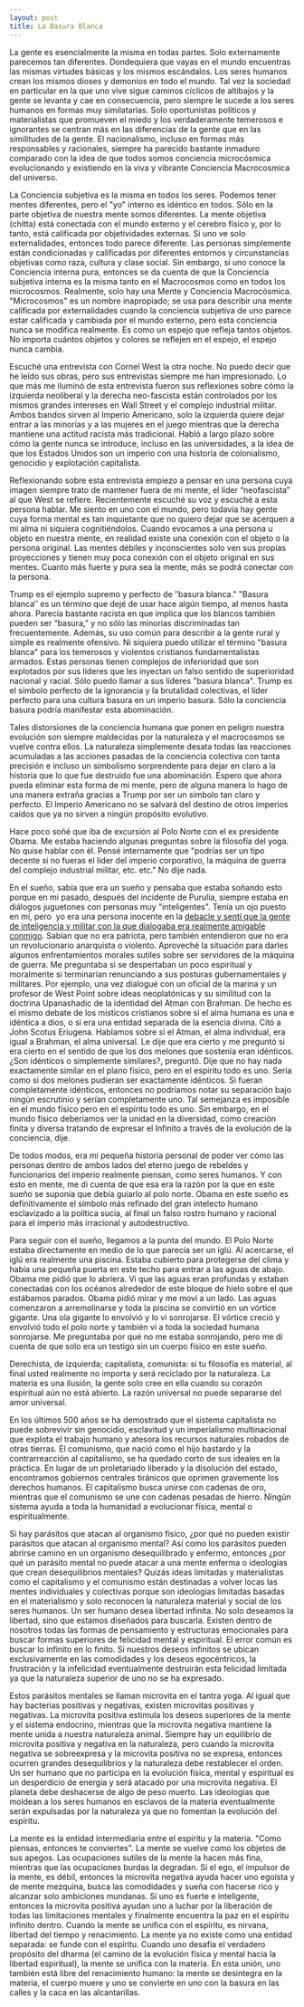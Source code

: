 ```yaml
---
layout: post
title: La Basura Blanca
---
```

La gente es esencialmente la misma en todas partes. Solo externamente parecemos tan diferentes. Dondequiera que vayas en el mundo encuentras las mismas virtudes básicas y los mismos escándalos. Los seres humanos crean los mismos dioses y demonios en todo el mundo. Tal vez la sociedad en particular en la que uno vive sigue caminos cíclicos de altibajos y la gente se levanta y cae en consecuencia, pero siempre le sucede a los seres humanos en formas muy similatarias. Solo oportunistas políticos y materialistas que promueven el miedo y los verdaderamente temerosos e ignorantes se centran más en las diferencias de la gente que en las similitudes de la gente. El nacionalismo, incluso en formas más responsables y racionales, siempre ha parecido bastante inmaduro comparado con la idea de que todos somos conciencia microcósmica evolucionando y existiendo en la viva y vibrante Conciencia Macrocosmica del universo.  
  
La Conciencia subjetiva es la misma en todos los seres. Podemos tener mentes diferentes, pero el "yo" interno es idéntico en todos. Sólo en la parte objetiva de nuestra mente somos diferentes. La mente objetiva (chitta) está conectada con el mundo externo y el cerebro físico y, por lo tanto, está calificada por objetividades externas. Si uno ve solo externalidades, entonces todo parece diferente. Las personas simplemente están condicionadas y calificadas por diferentes entornos y circunstancias objetivas como raza, cultura y clase social. Sin embargo, si uno conoce la Conciencia interna pura, entonces se da cuenta de que la Conciencia subjetiva interna es la misma tanto en el Macrocosmos como en todos los microcosmos. Realmente, solo hay una Mente y Conciencia Macrocósmica. "Microcosmos" es un nombre inapropiado; se usa para describir una mente calificada por externalidades cuando la conciencia subjetiva de uno parece estar calificada y cambiada por el mundo externo, pero esta conciencia nunca se modifica realmente. Es como un espejo que refleja tantos objetos. No importa cuántos objetos y colores se reflejen en el espejo, el espejo nunca cambia.  
  
Escuché una entrevista con Cornel West la otra noche. No puedo decir que he leído sus obras, pero sus entrevistas siempre me han impresionado. Lo que más me iluminó de esta entrevista fueron sus reflexiones sobre cómo la izquierda neoliberal y la derecha neo-fascista están controlados por los mismos grandes intereses en Wall Street y el complejo industrial militar. Ambos bandos sirven al Imperio Americano, solo la izquierda quiere dejar entrar a las minorías y a las mujeres en el juego mientras que la derecha mantiene una actitud racista más tradicional. Habló a largo plazo sobre cómo la gente nunca se introduce, incluso en las universidades, a la idea de que los Estados Unidos son un imperio con una historia de colonialismo, genocidio y explotación capitalista.  
  
Reflexionando sobre esta entrevista empiezo a pensar en una persona cuya imagen siempre trato de mantener fuera de mi mente, el líder “neofascista” al que West se refiere. Recientemente escuché su voz y escuché a esta persona hablar. Me siento en uno con el mundo, pero todavía hay gente cuya forma mental es tan inquietante que no quiero dejar que se acerquen a mi alma ni siquiera cognitiéndolos. Cuando evocamos a una persona u objeto en nuestra mente, en realidad existe una conexión con el objeto o la persona original. Las mentes débiles y inconscientes solo ven sus propias proyecciones y tienen muy poca conexión con el objeto original en sus mentes. Cuanto más fuerte y pura sea la mente, más se podrá conectar con la persona.  
  
Trump es el ejemplo supremo y perfecto de ′′basura blanca." "Basura blanca′′ es un término que dejé de usar hace algún tiempo, al menos hasta ahora. Parecía bastante racista en que implica que los blancos también pueden ser “basura,” y no sólo las minorías discriminadas tan frecuentemente. Además, su uso común para describir a la gente rural y simple es realmente ofensivo. Ni siquiera puedo utilizar el término "basura blanca" para los temerosos y violentos cristianos fundamentalistas armados.  Estas personas tienen complejos de inferioridad que son explotados por sus líderes que les inyectan un falso sentido de superioridad nacional y racial.  Sólo puedo llamar a sus líderes "basura blanca".  Trump es el símbolo perfecto de la ignorancia y la brutalidad colectivas, el líder perfecto para una cultura basura en un imperio basura. Sólo la conciencia basura podría manifestar esta abominación.  

Tales distorsiones de la conciencia humana que ponen en peligro nuestra evolución son siempre maldecidas por la naturaleza y el macrocosmos se vuelve contra ellos. La naturaleza simplemente desata todas las reacciones acumuladas a las acciones pasadas de la conciencia colectiva con tanta precisión e incluso un simbolismo sorprendente para dejar en claro a la historia que lo que fue destruido fue una abominación. Espero que ahora pueda eliminar esta forma de mi mente, pero de alguna manera lo hago de una manera extraña gracias a Trump por ser un símbolo tan claro y perfecto. El Imperio Americano no se salvará del destino de otros imperios caídos que ya no sirven a ningún propósito evolutivo.  
  
Hace poco soñé que iba de excursión al Polo Norte con el ex presidente Obama. Me estaba haciendo algunas preguntas sobre la filosofía del yoga. No quise hablar con él. Pensé internamente que "podrías ser un tipo decente si no fueras el líder del imperio corporativo, la máquina de guerra del complejo industrial militar, etc. etc." No dije nada.  
  
En el sueño, sabía que era un sueño y pensaba que estaba soñando esto porque en mi pasado, después del incidente de Purulia, siempre estaba en diálogos juguetones con personas muy "inteligentes". Tenía un ojo puesto en mí, pero  yo era una persona inocente en la [debacle y sentí que la gente de inteligencia y militar con la que dialogaba era realmente amigable conmigo](https://williamenck.github.io/es/el-debate/).  Sabían que no era patriota, pero también entendieron que no era un revolucionario anarquista o violento. Aproveché la situación para darles algunos enfrentamientos morales sutiles sobre ser servidores de la máquina de guerra. Me preguntaba si se despertaban un poco espiritual y moralmente si terminarían renunciando a sus posturas gubernamentales y militares. Por ejemplo, una vez dialogué con un oficial de la marina y un profesor de West Point sobre ideas neoplatónicas y su similitud con la doctrina Upanashadic de la identidad del Atman con Brahman.  De hecho es el mismo debate de los místicos cristianos sobre si el alma humana es una e idéntica a dios, o si era una entidad separada de la esencia divina. Citó a John Scotus Eriugena. Hablamos sobre si el Atman, el alma individual, era igual a Brahman, el alma universal. Le dije que era cierto y me preguntó si era cierto en el sentido de que los dos melones que sostenía eran idénticos. ¿Son idénticos o simplemente similares?, preguntó. Dije que no hay nada exactamente similar en el plano físico, pero en el espíritu todo es uno. Sería como si dos melones pudieran ser exactamente idénticos. Si fueran completamente idénticos, entonces no podríamos notar su separación bajo ningún escrutinio y serían completamente uno. Tal semejanza es imposible en el mundo físico pero en el espíritu todo es uno. Sin embargo, en el mundo físico deberíamos ver la unidad en la diversidad, como creación finita y diversa tratando de expresar el Infinito a través de la evolución de la conciencia, dije.  
  
De todos modos, era mi pequeña historia personal de poder ver cómo las personas dentro de ambos lados del eterno juego de rebeldes y funcionarios del imperio realmente piensan, como seres humanos. Y con esto en mente, me di cuenta de que esa era la razón por la que en este sueño se suponía que debía guiarlo al polo norte.  Obama en este sueño es definitivamente el símbolo más refinado del gran intelecto humano esclavizado a la política sucia, al final un falso rostro humano y racional para el imperio más irracional y autodestructivo.  
  
Para seguir con el sueño, llegamos a la punta del mundo. El Polo Norte estaba directamente en medio de lo que parecía ser un iglú. Al acercarse, el iglú era realmente una piscina. Estaba cubierto para protegerse del clima y había una pequeña puerta en este techo para entrar a las aguas de abajo. Obama me pidió que lo abriera. Vi que las aguas eran profundas y estaban conectadas con los océanos alrededor de este bloque de hielo sobre el que estábamos parados. Obama pidió mirar y me moví a un lado. Las aguas comenzaron a arremolinarse y toda la piscina se convirtió en un vórtice gigante. Una ola gigante lo envolvió y lo vi sonrojarse. El vórtice creció y envolvió todo el polo norte y también vi a toda la sociedad humana sonrojarse. Me preguntaba por qué no me estaba sonrojando, pero me di cuenta de que solo era un testigo sin un cuerpo físico en este sueño. 
  
Derechista, de izquierda; capitalista, comunista: si tu filosofía es material, al final usted realmente no importa y será reciclado por la naturaleza. La materia es una ilusión, la gente solo cree en ella cuando su corazón espiritual aún no está abierto. La razón universal no puede separarse del amor universal.  
  
En los últimos 500 años se ha demostrado que el sistema capitalista no puede sobrevivir sin genocidio, esclavitud y un imperialismo multinacional que explota el trabajo humano y atesora los recursos naturales robados de otras tierras. El comunismo, que nació como el hijo bastardo y la contrarreacción al capitalismo, se ha quedado corto de sus ideales en la práctica. En lugar de un proletariado liberado y la disolución del estado, encontramos gobiernos centrales tiránicos que oprimen gravemente los derechos humanos. El capitalismo busca unirse con cadenas de oro, mientras que el comunismo se une con cadenas pesadas de hierro. Ningún sistema ayuda a toda la humanidad a evolucionar física, mental o espiritualmente.  
  
Si hay parásitos que atacan al organismo físico, ¿por qué no pueden existir parásitos que atacan al organismo mental? Así como los parásitos pueden abrirse camino en un organismo desequilibrado y enfermo, entonces ¿por qué un parásito mental no puede atacar a una mente enferma o ideologías que crean desequilibrios mentales? Quizás ideas limitadas y materialistas como el capitalismo y el comunismo están destinadas a volver locas las mentes individuales y colectivas porque son ideologías limitadas basadas en el materialismo y solo reconocen la naturaleza material y social de los seres humanos. Un ser humano desea libertad infinita. No solo deseamos la libertad, sino que estamos diseñados para buscarla. Existen dentro de nosotros todas las formas de pensamiento y estructuras emocionales para buscar formas superiores de felicidad mental y espiritual. El error común es buscar lo infinito en lo finito. Si nuestros deseos infinitos se ubican exclusivamente en las comodidades y los deseos egocéntricos, la frustración y la infelicidad eventualmente destruirán esta felicidad limitada ya que la naturaleza superior de uno no se ha expresado.  
  
Estos parásitos mentales se llaman microvita en el tantra yoga. Al igual que hay bacterias positivas y negativas, existen microvitas positivas y negativas. La microvita positiva estimula los deseos superiores de la mente y el sistema endocrino, mientras que la microvita negativa mantiene la mente unida a nuestra naturaleza animal. Siempre hay un equilibrio de microvita positiva y negativa en la naturaleza, pero cuando la microvita negativa se sobreexpresa y la microvita positiva no se expresa, entonces ocurren grandes desequilibrios y la naturaleza debe restablecer el orden. Un ser humano que no participa en la evolución física, mental y espiritual es un desperdicio de energía y será atacado por una microvita negativa. El planeta debe deshacerse de algo de peso muerto. Las ideologías que moldean a los seres humanos en esclavos de la materia eventualmente serán expulsadas por la naturaleza ya que no fomentan la evolución del espíritu.  
  
La mente es la entidad intermediaria entre el espíritu y la materia. "Como piensas, entonces te conviertes". La mente se vuelve como los objetos de sus apegos. Las ocupaciones sutiles de la mente la hacen más fina, mientras que las ocupaciones burdas la degradan. Si el ego, el impulsor de la mente, es débil, entonces la microvita negativa ayuda hacer uno egoísta y de mente mezquina, busca las comodidades y sueña con hacerse rico y alcanzar solo ambiciones mundanas. Si uno es fuerte e inteligente, entonces la microvita positiva ayudan uno a luchar por la liberación de todas las limitaciones mentales y finalmente encuentra la paz en el espíritu infinito dentro. Cuando la mente se unifica con el espíritu, es nirvana, libertad del tiempo y renacimiento. La mente ya no existe como una entidad separada: se funde con el espíritu. Cuando uno desafía el verdadero propósito del dharma (el camino de la evolución física y mental hacia la libertad espiritual), la mente se unifica con la materia. En esta unión, uno también está libre del renacimiento humano: la mente se desintegra en la materia, el cuerpo muere y uno se convierte en uno con la basura en las calles y la caca en las alcantarillas.
